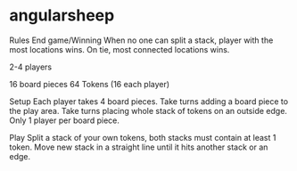 # angularsheep

Rules
End game/Winning
When no one can split a stack, player with the most locations wins. On tie, most connected locations wins.

2-4 players

16 board pieces
64 Tokens (16 each player)

Setup
Each player takes 4 board pieces.
Take turns adding a board piece to the play area.
Take turns placing whole stack of tokens on an outside edge. Only 1 player per board piece.

Play
Split a stack of your own tokens, both stacks must contain at least 1 token.
Move new stack in a straight line until it hits another stack or an edge.
